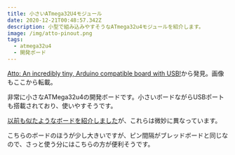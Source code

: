 ```yaml
---
title: 小さいATmega32U4モジュール
date: 2020-12-21T00:48:57.342Z
description: 小型で組み込みやすそうなATmega32u4モジュールを紹介します。
image: /img/atto-pinout.png
tags:
  - atmega32u4
  - 開発ボード
---
```

[Atto: An incredibly tiny, Arduino compatible board with USB!](https://www.kickstarter.com/projects/bnbe/atto-an-incredibly-tiny-arduino-compatible-board-with-usb)から発見。画像もここから転載。

非常に小さなATMega32u4の開発ボードです。小さいボードながらUSBポートも搭載されており、使いやすそうです。

[以前も似たようなボードを紹介しました](../../限界まで小さいatmega32u4モジュール/)が、これらは微妙に異なっています。

こちらのボードのほうが少し大きいですが、ピン間隔がブレッドボードと同じなので、さっと使う分にはこちらの方が便利そうです。
